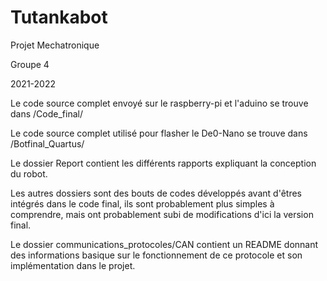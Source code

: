 # Tutankabot

Projet Mechatronique


Groupe 4

2021-2022




Le code source complet envoyé sur le raspberry-pi et l'aduino se trouve dans /Code_final/

Le code source complet utilisé pour flasher le De0-Nano se trouve dans /Botfinal_Quartus/

Le dossier Report contient les différents rapports expliquant la conception du robot.

Les autres dossiers sont des bouts de codes développés avant d'êtres intégrés dans le code final, ils sont probablement plus simples à comprendre, mais ont probablement subi de modifications d'ici la version final.

Le dossier communications_protocoles/CAN contient un README donnant des informations basique sur le fonctionnement de ce protocole et son implémentation dans le projet.
